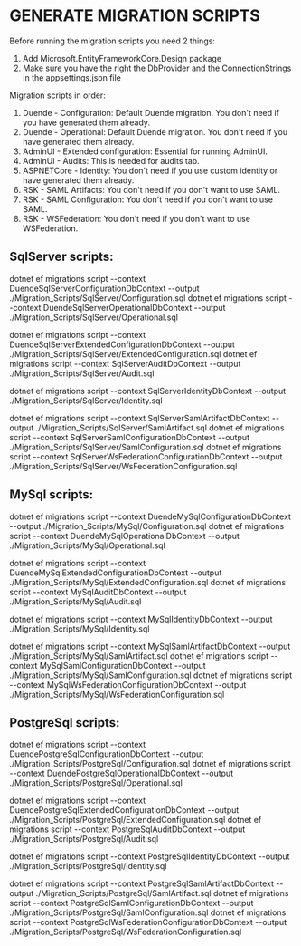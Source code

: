 # GENERATE MIGRATION SCRIPTS

Before running the migration scripts you need 2 things:
1. Add Microsoft.EntityFrameworkCore.Design package
2. Make sure you have the right the DbProvider and the ConnectionStrings in the appsettings.json file

Migration scripts in order:
1. Duende - Configuration: Default Duende migration. You don't need if you have generated them already. 
2. Duende - Operational: Default Duende migration. You don't need if you have generated them already. 
3. AdminUI - Extended configuration: Essential for running AdminUI.
4. AdminUI - Audits: This is needed for audits tab.
5. ASPNETCore - Identity: You don't need if you use custom identity or have generated them already.
6. RSK - SAML Artifacts: You don't need if you don't want to use SAML.
7. RSK - SAML Configuration: You don't need if you don't want to use SAML.
8. RSK - WSFederation: You don't need if you don't want to use WSFederation.


## SqlServer scripts:

dotnet ef migrations script --context DuendeSqlServerConfigurationDbContext --output ./Migration_Scripts/SqlServer/Configuration.sql
dotnet ef migrations script --context DuendeSqlServerOperationalDbContext --output ./Migration_Scripts/SqlServer/Operational.sql

dotnet ef migrations script --context DuendeSqlServerExtendedConfigurationDbContext --output ./Migration_Scripts/SqlServer/ExtendedConfiguration.sql
dotnet ef migrations script --context SqlServerAuditDbContext --output ./Migration_Scripts/SqlServer/Audit.sql

dotnet ef migrations script --context SqlServerIdentityDbContext --output ./Migration_Scripts/SqlServer/Identity.sql

dotnet ef migrations script --context SqlServerSamlArtifactDbContext --output ./Migration_Scripts/SqlServer/SamlArtifact.sql
dotnet ef migrations script --context SqlServerSamlConfigurationDbContext --output ./Migration_Scripts/SqlServer/SamlConfiguration.sql
dotnet ef migrations script --context SqlServerWsFederationConfigurationDbContext --output ./Migration_Scripts/SqlServer/WsFederationConfiguration.sql


## MySql scripts:

dotnet ef migrations script --context DuendeMySqlConfigurationDbContext --output ./Migration_Scripts/MySql/Configuration.sql
dotnet ef migrations script --context DuendeMySqlOperationalDbContext --output ./Migration_Scripts/MySql/Operational.sql

dotnet ef migrations script --context DuendeMySqlExtendedConfigurationDbContext --output ./Migration_Scripts/MySql/ExtendedConfiguration.sql
dotnet ef migrations script --context MySqlAuditDbContext --output ./Migration_Scripts/MySql/Audit.sql

dotnet ef migrations script --context MySqlIdentityDbContext --output ./Migration_Scripts/MySql/Identity.sql

dotnet ef migrations script --context MySqlSamlArtifactDbContext --output ./Migration_Scripts/MySql/SamlArtifact.sql
dotnet ef migrations script --context MySqlSamlConfigurationDbContext --output ./Migration_Scripts/MySql/SamlConfiguration.sql
dotnet ef migrations script --context MySqlWsFederationConfigurationDbContext --output ./Migration_Scripts/MySql/WsFederationConfiguration.sql


## PostgreSql scripts:

dotnet ef migrations script --context DuendePostgreSqlConfigurationDbContext --output ./Migration_Scripts/PostgreSql/Configuration.sql
dotnet ef migrations script --context DuendePostgreSqlOperationalDbContext --output ./Migration_Scripts/PostgreSql/Operational.sql

dotnet ef migrations script --context DuendePostgreSqlExtendedConfigurationDbContext --output ./Migration_Scripts/PostgreSql/ExtendedConfiguration.sql
dotnet ef migrations script --context PostgreSqlAuditDbContext --output ./Migration_Scripts/PostgreSql/Audit.sql

dotnet ef migrations script --context PostgreSqlIdentityDbContext --output ./Migration_Scripts/PostgreSql/Identity.sql

dotnet ef migrations script --context PostgreSqlSamlArtifactDbContext --output ./Migration_Scripts/PostgreSql/SamlArtifact.sql
dotnet ef migrations script --context PostgreSqlSamlConfigurationDbContext --output ./Migration_Scripts/PostgreSql/SamlConfiguration.sql
dotnet ef migrations script --context PostgreSqlWsFederationConfigurationDbContext --output ./Migration_Scripts/PostgreSql/WsFederationConfiguration.sql
